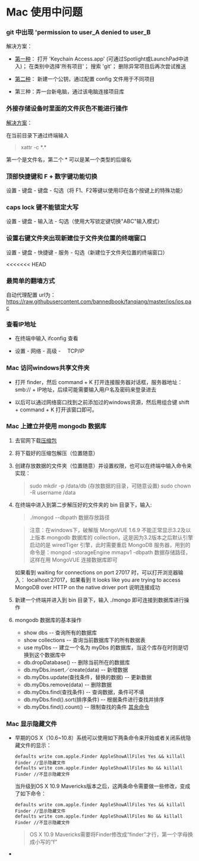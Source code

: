 # Mac 使用中问题

### git 中出现 'permission to user_A denied to user_B

解决方案：

* [第一种](http://stackoverflow.com/questions/5335197/gits-famous-error-permission-to-git-denied-to-user)：
        打开 'Keychain Access.app' (可通过Spotlight或LaunchPad中进入)；
        在类别中选择'所有项目'；
        搜索 'git'；
        删除异常项目后再次尝试推送


* [第二种](http://www.jianshu.com/p/12badb7e6c10)：
        新建一个公钥，通过配置 config 文件用于不同项目

* 第三种：弄一台新电脑，通过该电脑连接项目库

### 外接存储设备时里面的文件灰色不能进行操作

[解决方案](http://www.jianshu.com/p/3782d73cb3e8)：

在当前目录下通过终端输入

> xattr -c \*.\*

第一个是文件名，第二个 \* 可以是某一个类型的后缀名

### 顶部快捷键和 F + 数字键功能切换

设置 - 键盘 - 键盘 - 勾选（将 F1、F2等键以使用印在各个按键上的特殊功能）

### caps lock 键不能锁定大写

设置 - 键盘 - 输入法 - 勾选（使用大写锁定键切换"ABC"输入模式）

### 设置右键文件夹出现新建位于文件夹位置的终端窗口

设置 - 键盘 - 快捷键 - 服务 - 勾选（新建位于文件夹位置的终端窗口）

<<<<<<< HEAD
### 最简单的翻墙方式

自动代理配置 url为： https://raw.githubusercontent.com/bannedbook/fanqiang/master/ios/ios.pac

### 查看IP地址

* 在终端中输入 ifconfig 查看

* 设置 - 网络 - 高级 - 　TCP/IP

### Mac 访问windows共享文件夹

* 打开 finder，然后 command + K 打开连接服务器对话框，服务器地址：smb:// + IP地址，后续可能需要输入用户名及密码来登录进去

* 以后可以通过网络窗口找到之前添加过的windows资源，然后用组合键 shift + command + K 打开该窗口即可。

### Mac 上建立并使用 mongodb 数据库

1. 去官网下载[压缩包](https://www.mongodb.com/download-center?jmp=nav#community)
2. 将下载好的压缩包解压（位置随意）
3. 创建存放数据的文件夹（位置随意）并设置权限，也可以在终端中输入命令来实现：

    > sudo mkdir -p /data/db (存放数据的目录，可随意设置)
      sudo chown -R username /data
4. 在终端中进入到第二步解压好的文件夹的 bin 目录下，输入:

    > ./mongod --dbpath 数据存放路径

    > 注意：在windows下，破解版 MongoVUE 1.6.9 不能正常显示3.2及以上版本 mongodb 数据库的 collection，这是因为3.2版本之后默认引擎启动的是 wiredTiger 引擎，此时需要重启 MongoDB 服务器，用到的命令是：mongod -storageEngine mmapv1 -dbpath 数据存储路径，这样在用 MongoVUE 连接数据库即可

    如果看到 waiting for connections on port 27017 时，可以打开浏览器输入： localhost:27017，如果看到 It looks like you are trying to access MongoDB over HTTP on the native driver port 说明连接成功
5. 新建一个终端并进入到 bin 目录下，输入 ./mongo 即可连接到数据库进行操作
6. mongodb 数据库的基本操作
    * show dbs -- 查询所有的数据库
    * show collections -- 查询当前数据库下的所有数据表
    * use myDbs -- 建立一个名为 myDbs 的数据库，当这个库存在时则是切换到这个数据库中
    * db.dropDatabase() -- 删除当前所在的数据库
    * db.myDbs.insert／create(data) -- 新增数据
    * db.myDbs.update(查找条件，替换的数据) -- 更新数据
    * db.myDbs.remove(data) -- 删除数据
    * db.myDbs.find(查找条件) -- 查询数据，条件可不填
    * db.myDbs.find().sort(排序条件) -- 根据条件进行查找并排序
    * db.myDbs.find().count() -- 限制查找的条件
    [其余命令](http://www.cnblogs.com/liyonghui/p/mongodb.html)

### Mac 显示隐藏文件

* 早期的OS X（10.6~10.8）系统可以使用如下两条命令来开始或者关闭系统隐藏文件的显示：
  ```
  defaults write com.apple.Finder AppleShowAllFiles Yes && killall Finder //显示隐藏文件
  defaults write com.apple.Finder AppleShowAllFiles No && killall Finder //不显示隐藏文件
  ```
  当升级到OS X 10.9 Mavericks版本之后，这两条命令需要做一些修改，变成了如下命令：
  ```
  defaults write com.apple.finder AppleShowAllFiles Yes && killall Finder //显示隐藏文件
  defaults write com.apple.finder AppleShowAllFiles No && killall Finder //不显示隐藏文件
  ```
  > OS X 10.9 Mavericks需要将Finder修改成“finder”才行，第一个字母换成小写的“f”

*